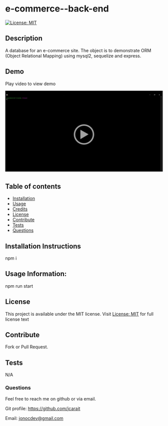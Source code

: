 # e-commerce--back-end
  [![License: MIT](https://img.shields.io/badge/License-MIT-yellow.svg)](https://opensource.org/licenses/MIT)

## Description

A database for an e-commerce site. The object is to demonstrate ORM (Object Relational Mapping) using mysql2, sequelize and express.

## Demo

Play video to view demo

[![A video demo of a README.md generator using command-line interface](vid-preview.png)](https://drive.google.com/file/d/163K6fsqJ7EiUngnY4RX6MFHDMufsi8Ov/view)

## Table of contents

- [Installation](#installation)
- [Usage](#usage)
- [Credits](#credits)
- [License](#license)
- [Contribute](#Contribute)
- [Tests](#Tests)
- [Questions](#Questions)

## Installation Instructions

npm i

## Usage Information:

npm run start

## License

This project is available under the MIT license. Visit [License: MIT](https://opensource.org/licenses/MIT) for full license text

## Contribute

Fork or Pull Request.

## Tests

N/A

### Questions

Feel free to reach me on github or via email.

Git profile: https://github.com/jcarait

Email: jonocdev@gmail.com